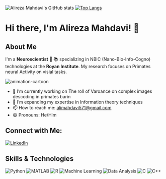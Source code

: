 ![Alireza Mahdavi's GitHub stats](https://github-readme-stats.vercel.app/api?username=alireza-mahdavi&show_icons=true&theme=radical)
[![Top Langs](https://github-readme-stats.vercel.app/api/top-langs/?username=alireza-mahdavi&layout=compact&theme=radical)](https://github.com/alireza-mahdavi/alireza-mahdavi)
# Hi there, I'm Alireza Mahdavi! 👋

## About Me
I'm a **Neuroscientist** 🧠 📚 specializing in NBIC (Nano-Bio-Info-Cogno) technologies at the **Royan Institute**. My research focuses on Primates neural Activity on visial tasks.

![animation-cartoon](https://github.com/user-attachments/assets/8159b8b9-792c-4f63-b515-5684333c4e2c)
- 🔭 I’m currently working on The roll of Varoance on complex images descoding in primates barin
- 🌱 I’m expanding my expertise in Information theory techniques 
- 📫 How to reach me: [alimahdavi571@gmail.com](mailto:alimahdavi571@gmail.com)
- 😄 Pronouns: He/Him


## Connect with Me:
[![LinkedIn](https://img.shields.io/badge/LinkedIn-0077B5?logo=linkedin&logoColor=white)](https://www.linkedin.com/in/alireza-mahdavi-836923217?utm_source=share&utm_campaign=share_via&utm_content=profile&utm_medium=android_app)

## Skills & Technologies
![Python](https://img.shields.io/badge/Python-3670A0?logo=python&logoColor=ffdd54)
![MATLAB](https://img.shields.io/badge/MATLAB-0076A8?logo=mathworks&logoColor=white)
![R](https://img.shields.io/badge/R-276DC3?logo=r&logoColor=white)
![Machine Learning](https://img.shields.io/badge/Machine%20Learning-FF9900?logo=machine-learning&logoColor=white)
![Data Analysis](https://img.shields.io/badge/Data%20Analysis-8A2BE2?logo=data-analysis&logoColor=white)
![C](https://img.shields.io/badge/C-A8B9CC?logo=c&logoColor=white)
![C++](https://img.shields.io/badge/C++-00599C?logo=cplusplus&logoColor=white)
